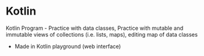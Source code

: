 # Kotlin
Kotlin Program - Practice with data classes, Practice with mutable and immutable views of collections (i.e. lists, maps), editing map of data classes
- Made in Kotlin playground (web interface)
